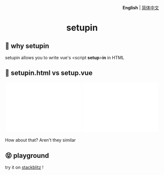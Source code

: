 <p align="right">
  <b>English</b> | <a href="./README.zh-CN.md">简体中文</a>
</p>

<h1 align="center">setupin</h1>

## 🤔 why setupin

setupin allows you to write vue's \<script **setup**>**in** in HTML

## 🤯 setupin.html vs setup.vue

<p align="center">
  <img src="/docs/svgs/setup.vue.svg" width="49%">
  <img src="/docs/svgs/setupin.html.svg" width="49%">
</p>

 How about that? Aren't they similar

## 😝 playground

try it on
[stackblitz](https://stackblitz.com/edit/setupin-sample?file=index.html)
!